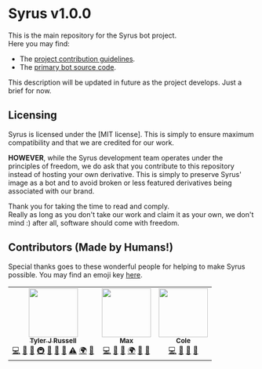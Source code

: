 # Syrus v1.0.0

This is the main repository for the Syrus bot project.  
Here you may find:
- The [project contribution guidelines](https://github.com/syrus-bot/syrus-bot/blob/master/CONTRIBUTING.md).
- The [primary bot source code](https://github.com/syrus-bot/syrus-bot/tree/master/src).

This description will be updated in future as the project develops. Just a brief for now.

## Licensing

Syrus is licensed under the [MIT license]. This is simply to ensure maximum
compatibility and that we are credited for our work.

**HOWEVER**, while the Syrus development team operates under the principles of
freedom, we do ask that you contribute to this repository instead of hosting
your own derivative. This is simply to preserve Syrus' image as a bot and to
avoid broken or less featured derivatives being associated with our brand.

Thank you for taking the time to read and comply.  
Really as long as you don't take our work and claim it as your own,
we don't mind :) after all, software should come with freedom.

## Contributors (Made by Humans!)

Special thanks goes to these wonderful people for helping to make Syrus
possible. You may find an emoji key [here].

[here]: https://allcontributors.org/docs/en/emoji-key

<!-- ALL-CONTRIBUTORS-LIST:START - Do not remove or modify this section -->
<!-- prettier-ignore-start -->
<!-- markdownlint-disable -->
<table>
  <tr>
    <td align="center"><a href="https://github.com/Nytelife26"><img src="https://avatars1.githubusercontent.com/u/22531310?v=4?s=100" width="100px;" alt=""/><br /><sub><b>Tyler J Russell</b></sub></a><br /><a href="https://github.com/syrus-bot/syrus-bot/commits?author=Nytelife26" title="Code">💻</a> <a href="#design-Nytelife26" title="Design">🎨</a> <a href="#ideas-Nytelife26" title="Ideas, Planning, & Feedback">🤔</a> <a href="#infra-Nytelife26" title="Infrastructure (Hosting, Build-Tools, etc)">🚇</a> <a href="#maintenance-Nytelife26" title="Maintenance">🚧</a> <a href="#projectManagement-Nytelife26" title="Project Management">📆</a> <a href="https://github.com/syrus-bot/syrus-bot/pulls?q=is%3Apr+reviewed-by%3ANytelife26" title="Reviewed Pull Requests">👀</a> <a href="https://github.com/syrus-bot/syrus-bot/commits?author=Nytelife26" title="Tests">⚠️</a> <a href="#translation-Nytelife26" title="Translation">🌍</a> <a href="#tool-Nytelife26" title="Tools">🔧</a></td>
    <td align="center"><a href="https://github.com/mynameismax"><img src="https://avatars2.githubusercontent.com/u/59715207?v=4?s=100" width="100px;" alt=""/><br /><sub><b>Max</b></sub></a><br /><a href="https://github.com/syrus-bot/syrus-bot/commits?author=mynameismax" title="Code">💻</a> <a href="#ideas-mynameismax" title="Ideas, Planning, & Feedback">🤔</a> <a href="https://github.com/syrus-bot/syrus-bot/pulls?q=is%3Apr+reviewed-by%3Amynameismax" title="Reviewed Pull Requests">👀</a> <a href="#translation-mynameismax" title="Translation">🌍</a> <a href="#userTesting-mynameismax" title="User Testing">📓</a> <a href="#projectManagement-mynameismax" title="Project Management">📆</a></td>
    <td align="center"><a href="https://colem.dev/"><img src="https://avatars2.githubusercontent.com/u/46729133?v=4?s=100" width="100px;" alt=""/><br /><sub><b>Cole</b></sub></a><br /><a href="https://github.com/syrus-bot/syrus-bot/commits?author=colecci" title="Code">💻</a> <a href="#design-colecci" title="Design">🎨</a> <a href="#ideas-colecci" title="Ideas, Planning, & Feedback">🤔</a> <a href="#projectManagement-colecci" title="Project Management">📆</a></td>
  </tr>
</table>

<!-- markdownlint-restore -->
<!-- prettier-ignore-end -->

<!-- ALL-CONTRIBUTORS-LIST:END -->
